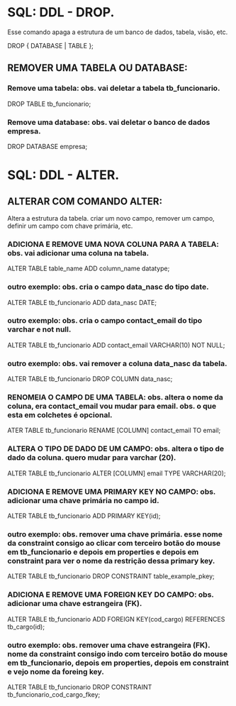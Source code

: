 
# SQL: DDL - DROP.
Esse comando apaga a estrutura de um banco de dados, tabela, visão, etc.

DROP { DATABASE | TABLE };

## REMOVER UMA TABELA OU DATABASE:
### Remove uma tabela: obs. vai deletar a tabela tb_funcionario.
DROP TABLE tb_funcionario;
 
### Remove uma database: obs. vai deletar o banco de dados empresa.
DROP DATABASE empresa;

# SQL: DDL - ALTER.
## ALTERAR COM COMANDO ALTER:
Altera a estrutura da tabela. criar um novo campo, remover um campo, definir um campo com chave primária, etc.

### ADICIONA E REMOVE UMA NOVA COLUNA PARA A TABELA: obs. vai adicionar uma coluna na tabela.
ALTER TABLE table_name ADD column_name datatype;

### outro exemplo: obs. cria o campo data_nasc do tipo date.
ALTER TABLE tb_funcionario ADD data_nasc DATE;

### outro exemplo: obs. cria o campo contact_email do tipo varchar e not null.
ALTER TABLE tb_funcionario ADD contact_email VARCHAR(10) NOT NULL;

### outro exemplo: obs. vai remover a coluna data_nasc da tabela.
ALTER TABLE tb_funcionario DROP COLUMN data_nasc;

### RENOMEIA O CAMPO DE UMA TABELA: obs. altera o nome da coluna, era contact_email vou mudar para email. obs. o que esta em colchetes é opcional.
ATER TABLE tb_funcionario RENAME [COLUMN] contact_email TO email;

### ALTERA O TIPO DE DADO DE UM CAMPO: obs. altera o tipo de dado da coluna. quero mudar para varchar (20).
ALTER TABLE tb_funcionario ALTER [COLUMN] email TYPE VARCHAR(20);

### ADICIONA E REMOVE UMA PRIMARY KEY NO CAMPO: obs. adicionar uma chave primária no campo id. 
ALTER TABLE tb_funcionario ADD PRIMARY KEY(id);

### outro exemplo: obs. remover uma chave primária. esse nome da constraint consigo ao clicar com terceiro botão do mouse em tb_funcionario e depois em properties e depois em constraint para ver o nome da restrição dessa primary key.
ALTER TABLE tb_funcionario DROP CONSTRAINT table_example_pkey;

### ADICIONA E REMOVE UMA FOREIGN KEY DO CAMPO: obs. adicionar uma chave estrangeira (FK).
ALTER TABLE tb_funcionario ADD FOREIGN KEY(cod_cargo) REFERENCES tb_cargo(id);

### outro exemplo: obs. remover uma chave estrangeira (FK). nome da constraint consigo indo com terceiro botão do mouse em tb_funcionario, depois em properties, depois em constraint e vejo nome da foreing key. 
ALTER TABLE tb_funcionario DROP CONSTRAINT tb_funcionario_cod_cargo_fkey;
